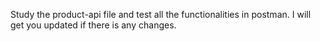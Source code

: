 Study the product-api file and test all the functionalities in postman. I will get you updated if there is any changes.
